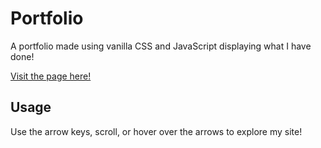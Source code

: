 # Portfolio
A portfolio made using vanilla CSS and JavaScript displaying what I have done! 

[Visit the page here!](https://ben-devs.com)
## Usage
Use the arrow keys, scroll, or hover over the arrows to explore my site!
